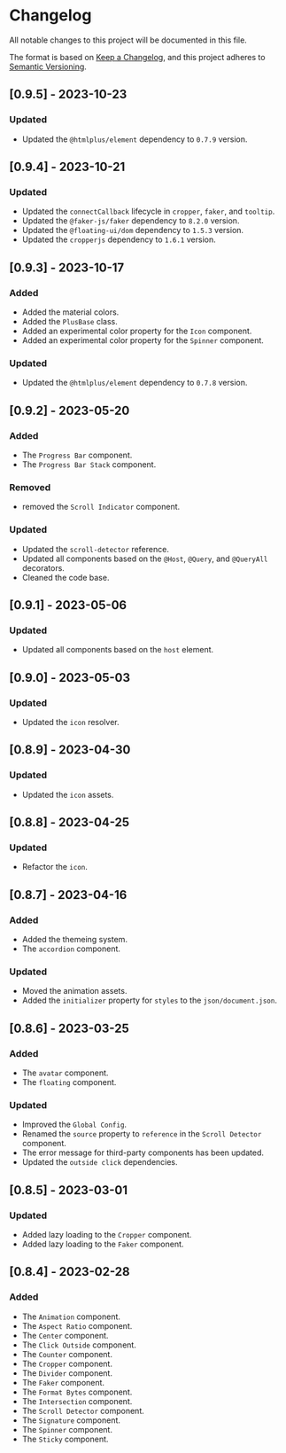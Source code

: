 # Changelog

All notable changes to this project will be documented in this file.

The format is based on [Keep a Changelog](https://keepachangelog.com/en/1.0.0/),
and this project adheres to [Semantic Versioning](https://semver.org/spec/v2.0.0.html).

## [0.9.5] - 2023-10-23 

### Updated

- Updated the `@htmlplus/element` dependency to `0.7.9` version.

## [0.9.4] - 2023-10-21

### Updated

- Updated the `connectCallback` lifecycle in `cropper`, `faker`, and `tooltip`.
- Updated the `@faker-js/faker` dependency to `8.2.0` version.
- Updated the `@floating-ui/dom` dependency to `1.5.3` version.
- Updated the `cropperjs` dependency to `1.6.1` version.

## [0.9.3] - 2023-10-17

### Added

- Added the material colors.
- Added the `PlusBase` class.
- Added an experimental color property for the `Icon` component.
- Added an experimental color property for the `Spinner` component.

### Updated

- Updated the `@htmlplus/element` dependency to `0.7.8` version.

## [0.9.2] - 2023-05-20

### Added

- The `Progress Bar` component.
- The `Progress Bar Stack` component.

### Removed

- removed the `Scroll Indicator` component.

### Updated

- Updated the `scroll-detector` reference.
- Updated all components based on the `@Host`, `@Query`, and `@QueryAll` decorators.
- Cleaned the code base.

## [0.9.1] - 2023-05-06

### Updated

- Updated all components based on the `host` element.

## [0.9.0] - 2023-05-03

### Updated

- Updated the `icon` resolver.

## [0.8.9] - 2023-04-30

### Updated

- Updated the `icon` assets.

## [0.8.8] - 2023-04-25

### Updated

- Refactor the `icon`.

## [0.8.7] - 2023-04-16

### Added

- Added the themeing system.
- The `accordion` component.

### Updated

- Moved the animation assets.
- Added the `initializer` property for `styles` to the `json/document.json`.

## [0.8.6] - 2023-03-25

### Added

- The `avatar` component.
- The `floating` component.

### Updated

- Improved the `Global Config`.
- Renamed the `source` property to `reference` in the `Scroll Detector` component.
- The error message for third-party components has been updated.
- Updated the `outside click` dependencies.

## [0.8.5] - 2023-03-01

### Updated

- Added lazy loading to the `Cropper` component.
- Added lazy loading to the `Faker` component.

## [0.8.4] - 2023-02-28

### Added

- The `Animation` component.
- The `Aspect Ratio` component.
- The `Center` component.
- The `Click Outside` component.
- The `Counter` component.
- The `Cropper` component.
- The `Divider` component.
- The `Faker` component.
- The `Format Bytes` component.
- The `Intersection` component.
- The `Scroll Detector` component.
- The `Signature` component.
- The `Spinner` component.
- The `Sticky` component.
